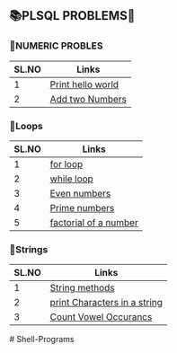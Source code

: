 ##  📚PLSQL PROBLEMS🐬

### 📂NUMERIC PROBLES 

 | SL.NO        | Links                                                                                                       |
 |--------------|-------------------------------------------------------------------------------------------------------------|
 |     1        | <a href="https://github.com/albinsabu2023/PLSQL-problems/blob/master/numerical/helloworld.sql">Print hello world<a/>  |
 |     2        | <a href="https://github.com/albinsabu2023/PLSQL-problems/blob/master/numerical/addtwonumbers.sql">Add two Numbers<a/> |

### 📂Loops 

 | SL.NO        | Links                                                                                                       |
 |--------------|-------------------------------------------------------------------------------------------------------------|
 |    1         | <a href="https://github.com/albinsabu2023/PLSQL-problems/blob/master/loops/forloop.sql">for loop <a/>             |
 |    2         | <a href="https://github.com/albinsabu2023/PLSQL-problems/blob/master/loops/whileloop.sql">while loop <a/>         |
 |    3         | <a href="https://github.com/albinsabu2023/PLSQL-problems/blob/master/loops/evennumbers.sql">Even numbers <a/>     |
 |    4         | <a href="https://github.com/albinsabu2023/PLSQL-problems/blob/master/loops/primenumbers.sql">Prime numbers <a/>    |
 |    5         | <a href="https://github.com/albinsabu2023/PLSQL-problems/blob/master/loops/factorial.sql">factorial of a number <a/>|


### 📁Strings

| SL.NO        | Links                                                                                                       |
 |--------------|-------------------------------------------------------------------------------------------------------------|
 |    1         | <a href="https://github.com/albinsabu2023/PLSQL-problems/blob/master/strings/stringfunctions.sql">String methods <a/> |
 |    2         | <a href="https://github.com/albinsabu2023/PLSQL-problems/blob/master/strings/printchars.sql">print Characters  in a string <a/> |
 |    3         | <a href="https://github.com/albinsabu2023/PLSQL-problems/blob/master/strings/voweloccurances.sql">Count Vowel Occurancs <a/> |
#   S h e l l - P r o g r a m s  
 